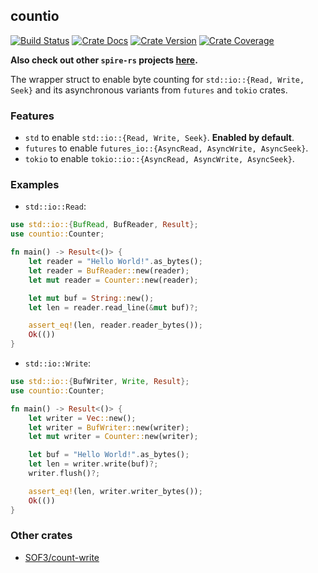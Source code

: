 ## countio

[![Build Status][action-badge]][action-url]
[![Crate Docs][docs-badge]][docs-url]
[![Crate Version][crates-badge]][crates-url]
[![Crate Coverage][coverage-badge]][coverage-url]

**Also check out other `spire-rs` projects
[here](https://github.com/spire-rs).**

[action-badge]: https://img.shields.io/github/actions/workflow/status/spire-rs/kit/build.yaml?branch=main&label=build&logo=github&style=flat-square
[action-url]: https://github.com/spire-rs/kit/actions/workflows/build.yaml
[crates-badge]: https://img.shields.io/crates/v/countio.svg?logo=rust&style=flat-square
[crates-url]: https://crates.io/crates/countio
[docs-badge]: https://img.shields.io/docsrs/countio?logo=Docs.rs&style=flat-square
[docs-url]: http://docs.rs/countio
[coverage-badge]: https://img.shields.io/codecov/c/github/spire-rs/kit?logo=codecov&logoColor=white&style=flat-square
[coverage-url]: https://app.codecov.io/gh/spire-rs/kit

The wrapper struct to enable byte counting for `std::io::{Read, Write, Seek}`
and its asynchronous variants from `futures` and `tokio` crates.

### Features

- `std` to enable `std::io::{Read, Write, Seek}`. **Enabled by default**.
- `futures` to enable `futures_io::{AsyncRead, AsyncWrite, AsyncSeek}`.
- `tokio` to enable `tokio::io::{AsyncRead, AsyncWrite, AsyncSeek}`.

### Examples

- `std::io::Read`:

```rust
use std::io::{BufRead, BufReader, Result};
use countio::Counter;

fn main() -> Result<()> {
    let reader = "Hello World!".as_bytes();
    let reader = BufReader::new(reader);
    let mut reader = Counter::new(reader);

    let mut buf = String::new();
    let len = reader.read_line(&mut buf)?;

    assert_eq!(len, reader.reader_bytes());
    Ok(())
}
```

- `std::io::Write`:

```rust
use std::io::{BufWriter, Write, Result};
use countio::Counter;

fn main() -> Result<()> {
    let writer = Vec::new();
    let writer = BufWriter::new(writer);
    let mut writer = Counter::new(writer);

    let buf = "Hello World!".as_bytes();
    let len = writer.write(buf)?;
    writer.flush()?;

    assert_eq!(len, writer.writer_bytes());
    Ok(())
}
```

### Other crates

- [SOF3/count-write](https://crates.io/crates/count-write)
